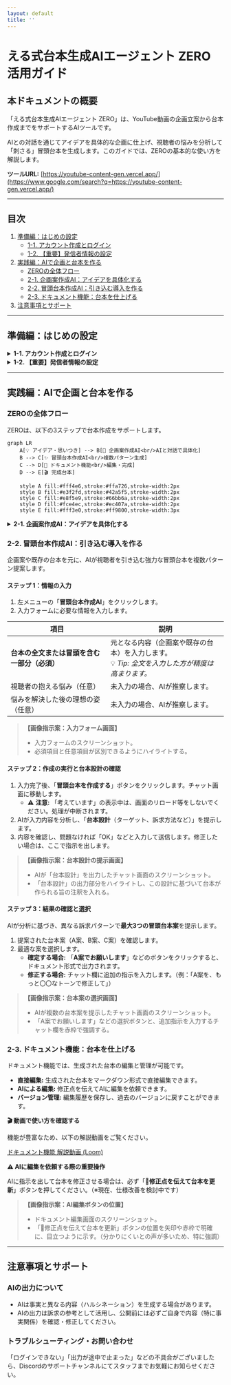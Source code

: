 ```yaml
---
layout: default
title: ''
---
```


# える式台本生成AIエージェント ZERO 活用ガイド

## 本ドキュメントの概要

「える式台本生成AIエージェント ZERO」は、YouTube動画の企画立案から台本作成までをサポートするAIツールです。

AIとの対話を通じてアイデアを具体的な企画に仕上げ、視聴者の悩みを分析して「刺さる」冒頭台本を生成します。このガイドでは、ZEROの基本的な使い方を解説します。

**ツールURL:** [https://youtube-content-gen.vercel.app/](https://www.google.com/search?q=https://youtube-content-gen.vercel.app/)

---

## 目次

1.  [準備編：はじめの設定](#準備編はじめの設定)
    - [1-1. アカウント作成とログイン](#1-1-アカウント作成とログイン)
    - [1-2. 【重要】発信者情報の設定](#1-2-重要発信者情報の設定)
2.  [実践編：AIで企画と台本を作る](#実践編aiで企画と台本を作る)
    - [ZEROの全体フロー](#zeroの全体フロー)
    - [2-1. 企画案作成AI：アイデアを具体化する](#2-1-企画案作成aiアイデアを具体化する)
    - [2-2. 冒頭台本作成AI：引き込む導入を作る](#2-2-冒頭台本作成ai引き込む導入を作る)
    - [2-3. ドキュメント機能：台本を仕上げる](#2-3-ドキュメント機能台本を仕上げる)
3.  [注意事項とサポート](#注意事項とサポート)

---

## 準備編：はじめの設定

<details markdown="1">

<summary><strong>1-1. アカウント作成とログイン</strong></summary>

[ツールURL](https://youtube-content-gen.vercel.app/)にアクセスし、アカウントを作成します。

1.  ログイン画面下部の「**新規登録**」リンクをクリックします。
2.  メールアドレスとパスワード（8文字以上）を入力し、「**登録**」ボタンをクリックします。
3.  登録完了後、自動的にログインします。

| ログイン画面 | 新規登録画面 |
| --- | --- |
| ![ログイン画面](https://github.com/user-attachments/assets/68579087-0cdb-43f2-abda-6837a45c7a66) | ![新規登録画面](https://github.com/user-attachments/assets/ddccc605-72a5-4bed-a1ff-a22269c45797) |

</details>

<details markdown="1">

<summary><strong>1-2. 【重要】発信者情報の設定</strong></summary>

よりパーソナライズされた台本を作成するために、「発信者情報」の設定を推奨します。（後から設定も可能です）

1.  ログイン後、画面左下の**自分のメールアドレス**をクリックします。
2.  表示される「**マイページ**」ボタンをクリックします。
3.  発信者情報を入力し、「**保存する**」をクリックします。

| 発信者情報の設定をクリック | 発信者情報の設定画面 |
| --- | --- |
| ![発信者情報の設定をクリック](https://github.com/user-attachments/assets/eddbf35f-6c5a-437d-9a3b-233e8ab988ea) | ![発信者情報の設定画面](https://github.com/user-attachments/assets/154accd8-8afd-46d7-b6e8-feaf79bdfc14) |


**💡 ポイント**
入力は任意ですが、詳細に入力するほど、AIはあなたの特徴や強みを理解し、より的確な台本を提案できるようになります。

</details>

---

## 実践編：AIで企画と台本を作る

### ZEROの全体フロー

ZEROは、以下の3ステップで台本作成をサポートします。

```mermaid
graph LR
    A[💡 アイデア・思いつき] --> B[🤖 企画案作成AI<br/>AIと対話で具体化]
    B --> C[✨ 冒頭台本作成AI<br/>複数パターン生成]
    C --> D[📄 ドキュメント機能<br/>編集・完成]
    D --> E[🎬 完成台本]

    style A fill:#fff4e6,stroke:#ffa726,stroke-width:2px
    style B fill:#e3f2fd,stroke:#42a5f5,stroke-width:2px
    style C fill:#e8f5e9,stroke:#66bb6a,stroke-width:2px
    style D fill:#fce4ec,stroke:#ec407a,stroke-width:2px
    style E fill:#fff3e0,stroke:#ff9800,stroke-width:3px
```

<details markdown="1">

<summary><strong>2-1. 企画案作成AI：アイデアを具体化する</strong></summary>


「なんとなくこんな動画を作りたい」というアイデアレベルの状態から、AIとの対話を通して企画を具体化します。

1.  左メニューの「**企画案作成AI**」をクリックします。
2.  思いついたアイデアをチャットで送信します。
3.  AIが質問を投げかけるので、対話を繰り返します。

対話を通じて、AIは「視聴者の悩み」「独自の解決策」などを言語化し、最終的に企画案としてまとめます。ここで作成した企画案は、そのまま「冒頭台本作成AI」で利用できます。

| 企画案の完成イメージ |
| --- |
| ![企画案作成AIの対話例](https://github.com/user-attachments/assets/0ec67060-bc45-467b-9be0-1d15a6e10b39) |


#### ▼使用例

実際の使用例を見るとイメージが湧きやすくなります。（※閲覧にはログインが必要です）

- [企画作成AIの使用例](https://youtube-content-gen.vercel.app/chat/3e6a4f5b-a42a-42ae-8960-083631875ce7)
- [上記企画で冒頭台本を作成する例](https://youtube-content-gen.vercel.app/chat/07284908-48bc-4942-ad10-50b96914cd0b)

</details>

### 2-2. 冒頭台本作成AI：引き込む導入を作る

企画案や既存の台本を元に、AIが視聴者を引き込む強力な冒頭台本を複数パターン提案します。

#### ステップ 1：情報の入力

1.  左メニューの「**冒頭台本作成AI**」をクリックします。
2.  入力フォームに必要な情報を入力します。

| 項目 | 説明 |
| --- | --- |
| **台本の全文または冒頭を含む一部分（必須）** | 元となる内容（企画案や既存の台本）を入力します。<br>💡 _Tip: 全文を入力した方が精度は高まります。_ |
| 視聴者の抱える悩み（任意） | 未入力の場合、AIが推察します。 |
| 悩みを解決した後の理想の姿（任意） | 未入力の場合、AIが推察します。 |

> **【画像指示案：入力フォーム画面】**
>
> - 入力フォームのスクリーンショット。
> - 必須項目と任意項目が区別できるようにハイライトする。

#### ステップ 2：作成の実行と台本設計の確認

1.  入力完了後、「**冒頭台本を作成する**」ボタンをクリックします。チャット画面に移動します。
    - ⚠️ **注意:** 「考えています」の表示中は、画面のリロード等をしないでください。処理が中断されます。
2.  AIが入力内容を分析し、「**台本設計**（ターゲット、訴求方法など）」を提示します。
3.  内容を確認し、問題なければ「OK」などと入力して送信します。修正したい場合は、ここで指示を出します。

> **【画像指示案：台本設計の提示画面】**
>
> - AIが「台本設計」を出力したチャット画面のスクリーンショット。
> - 「台本設計」の出力部分をハイライトし、この設計に基づいて台本が作られる旨の注釈を入れる。

#### ステップ 3：結果の確認と選択

AIが分析に基づき、異なる訴求パターンで**最大3つの冒頭台本案**を提示します。

1.  提案された台本案（A案、B案、C案）を確認します。
2.  最適な案を選択します。
    - **確定する場合:** 「**A案でお願いします**」などのボタンをクリックすると、ドキュメント形式で出力されます。
    - **修正する場合:** チャット欄に追加の指示を入力します。（例：「A案を、もっと〇〇なトーンで修正して」）

> **【画像指示案：台本案の選択画面】**
>
> - AIが複数の台本案を提示したチャット画面のスクリーンショット。
> - 「A案でお願いします」などの選択ボタンと、追加指示を入力するチャット欄を赤枠で強調する。

### 2-3. ドキュメント機能：台本を仕上げる

ドキュメント機能では、生成された台本の編集と管理が可能です。

- **直接編集:** 生成された台本をマークダウン形式で直接編集できます。
- **AIによる編集:** 修正点を伝えてAIに編集を依頼できます。
- **バージョン管理:** 編集履歴を保存し、過去のバージョンに戻すことができます。

**🎬 動画で使い方を確認する**

機能が豊富なため、以下の解説動画をご覧ください。

[ドキュメント機能 解説動画 (Loom)](https://www.google.com/search?q=https://www.loom.com/share/1cdf9add0b494881bd729ccbbe3ac5a6%3Fsid%3Ddd24e410-79c4-49a4-9472-31d347bebfdd)

**⚠️ AIに編集を依頼する際の重要操作**

AIに指示を出して台本を修正させる場合は、必ず「📝**修正点を伝えて台本を更新**」ボタンを押してください。（※現在、仕様改善を検討中です）

> **【画像指示案：AI編集ボタンの位置】**
>
> - ドキュメント編集画面のスクリーンショット。
> - 「📝修正点を伝えて台本を更新」ボタンの位置を矢印や赤枠で明確に、目立つように示す。（分かりにくいとの声が多いため、特に強調）

---

## 注意事項とサポート

### AIの出力について

- AIは事実と異なる内容（ハルシネーション）を生成する場合があります。
- AIの出力は訴求の参考として活用し、公開前には必ずご自身で内容（特に事実関係）を確認・修正してください。

### トラブルシューティング・お問い合わせ

「ログインできない」「出力が途中で止まった」などの不具合がございましたら、Discordのサポートチャンネルにてスタッフまでお気軽にお知らせください。
